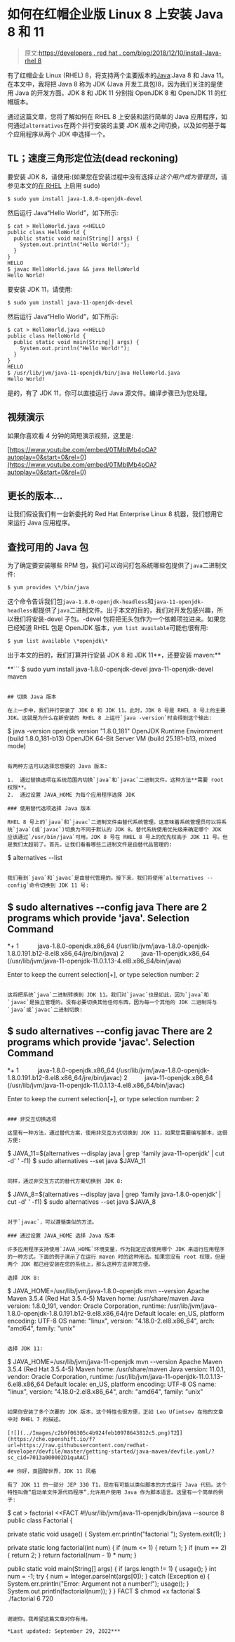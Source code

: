 # 如何在红帽企业版 Linux 8 上安装 Java 8 和 11

> 原文:[https://developers . red hat . com/blog/2018/12/10/install-Java-rhel 8](https://developers.redhat.com/blog/2018/12/10/install-java-rhel8)

有了红帽企业 Linux (RHEL) 8，将支持两个主要版本的[Java](/topics/enterprise-java):Java 8 和 Java 11。在本文中，我将把 Java 8 称为 JDK (Java 开发工具包)8，因为我们关注的是使用 Java 的开发方面。JDK 8 和 JDK 11 分别指 OpenJDK 8 和 OpenJDK 11 的红帽版本。

通过这篇文章，您将了解如何在 RHEL 8 上安装和运行简单的 Java 应用程序，如何通过`alternatives`在两个并行安装的主要 JDK 版本之间切换，以及如何基于每个应用程序从两个 JDK 中选择一个。

## TL；速度三角形定位法(dead reckoning)

要安装 JDK 8，请使用:(如果您在安装过程中没有选择*让这个用户成为管理员*，请参见本文的[在 RHEL](https://developers.redhat.com/blog/2018/08/15/how-to-enable-sudo-on-rhel/) 上启用 sudo)

```
$ sudo yum install java-1.8.0-openjdk-devel
```

然后运行 Java“Hello World”，如下所示:

```
$ cat > HelloWorld.java <<HELLO
public class HelloWorld {
  public static void main(String[] args) {
    System.out.println("Hello World!");
  }
}
HELLO
$ javac HelloWorld.java && java HelloWorld
Hello World!
```

要安装 JDK 11，请使用:

```
$ sudo yum install java-11-openjdk-devel
```

然后运行 Java“Hello World”，如下所示:

```
$ cat > HelloWorld.java <<HELLO
public class HelloWorld {
  public static void main(String[] args) {
    System.out.println("Hello World!");
  }
}
HELLO
$ /usr/lib/jvm/java-11-openjdk/bin/java HelloWorld.java
Hello World!
```

是的，有了 JDK 11，你可以直接运行 Java 源文件。编译步骤已为您处理。

## 视频演示

如果你喜欢看 4 分钟的简短演示视频，这里是:

[https://www.youtube.com/embed/0TMbIMb4pOA?autoplay=0&start=0&rel=0](https://www.youtube.com/embed/0TMbIMb4pOA?autoplay=0&start=0&rel=0)

## 更长的版本...

让我们假设我们有一台新委托的 Red Hat Enterprise Linux 8 机器，我们想用它来运行 Java 应用程序。

## 查找可用的 Java 包

为了确定要安装哪些 RPM 包，我们可以询问打包系统哪些包提供了`java`二进制文件:

```
$ yum provides \*/bin/java

```

这个命令告诉我们包`java-1.8.0-openjdk-headless`和`java-11-openjdk-headless`都提供了`java`二进制文件。出于本文的目的，我们对开发包感兴趣，所以我们将安装-devel 子包。-devel 包将把无头包作为一个依赖项拉进来。如果您已经知道 RHEL 包是 OpenJDK 版本，`yum list available`可能也很有用:

```
$ yum list available \*openjdk\*

```

出于本文的目的，我们打算并行安装 JDK 8 和 JDK 11**，还要安装 maven:**

 **```
$ sudo yum install java-1.8.0-openjdk-devel java-11-openjdk-devel maven

```

## 切换 Java 版本

在上一步中，我们并行安装了 JDK 8 和 JDK 11。此时，JDK 8 号是 RHEL 8 号上的主要 JDK。这就是为什么在新安装的 RHEL 8 上运行`java -version`时会得到这个输出:

```
$ java -version
openjdk version "1.8.0_181"
OpenJDK Runtime Environment (build 1.8.0_181-b13)
OpenJDK 64-Bit Server VM (build 25.181-b13, mixed mode)

```

有两种方法可以选择您想要的 Java 版本:

1.  通过替换选项在系统范围内切换`java`和`javac`二进制文件。这种方法**需要 root 权限**。
2.  通过设置 JAVA_HOME 为每个应用程序选择 JDK

### 使用替代选项选择 Java 版本

RHEL 8 号上的`java`和`javac`二进制文件由替代系统管理。这意味着系统管理员可以将系统`java`(或`javac`)切换为不同于默认的 JDK 8。替代系统使用优先级来确定哪个 JDK 应该通过`/usr/bin/java`可用。JDK 8 号在 RHEL 8 号上的优先权高于 JDK 11 号。但是我们太超前了。首先，让我们看看哪些二进制文件是由替代品管理的:

```
$ alternatives --list

```

我们看到`java`和`javac`是由替代管理的。接下来，我们将使用`alternatives --config`命令切换到 JDK 11 号:

```
$ sudo alternatives --config java
There are 2 programs which provide 'java'.
Selection      Command
-----------------------------------------------
*+ 1           java-1.8.0-openjdk.x86_64 (/usr/lib/jvm/java-1.8.0-openjdk-1.8.0.191.b12-8.el8.x86_64/jre/bin/java)
   2           java-11-openjdk.x86_64 (/usr/lib/jvm/java-11-openjdk-11.0.1.13-4.el8.x86_64/bin/java)

Enter to keep the current selection[+], or type selection number: 2

```

这将把系统`java`二进制转换到 JDK 11。我们对`javac`也是如此，因为`java`和`javac`是独立管理的。没有必要切换其他任何东西，因为每一个其他的 JDK 二进制将与`java`或`javac`二进制切换:

```
$ sudo alternatives --config javac
There are 2 programs which provide 'javac'.
Selection      Command
-----------------------------------------------
*+ 1           java-1.8.0-openjdk.x86_64 (/usr/lib/jvm/java-1.8.0-openjdk-1.8.0.191.b12-8.el8.x86_64/jre/bin/javac)
   2           java-11-openjdk.x86_64 (/usr/lib/jvm/java-11-openjdk-11.0.1.13-4.el8.x86_64/bin/javac)

Enter to keep the current selection[+], or type selection number: 2

```

### 非交互切换选项

这里有一种方法，通过替代方案，使用非交互方式切换到 JDK 11，如果您需要编写脚本，这很方便:

```
$ JAVA_11=$(alternatives --display java | grep 'family java-11-openjdk' | cut -d' ' -f1)
$ sudo alternatives --set java $JAVA_11

```

同样，通过非交互方式的替代方案切换到 JDK 8:

```
$ JAVA_8=$(alternatives --display java | grep 'family java-1.8.0-openjdk' | cut -d' ' -f1)
$ sudo alternatives --set java $JAVA_8

```

对于`javac`，可以遵循类似的方法。

### 通过设置 JAVA_HOME 选择 Java 版本

许多应用程序支持使用`JAVA_HOME`环境变量，作为指定应该使用哪个 JDK 来运行应用程序的一种方式。下面的例子演示了在运行 maven 时的这种用法。如果您没有 root 权限，但是两个 JDK 都已经安装在您的系统上，那么这种方法非常方便。

选择 JDK 8:

```
$ JAVA_HOME=/usr/lib/jvm/java-1.8.0-openjdk mvn --version
Apache Maven 3.5.4 (Red Hat 3.5.4-5)
Maven home: /usr/share/maven
Java version: 1.8.0_191, vendor: Oracle Corporation, runtime: /usr/lib/jvm/java-1.8.0-openjdk-1.8.0.191.b12-9.el8.x86_64/jre
Default locale: en_US, platform encoding: UTF-8
OS name: "linux", version: "4.18.0-2.el8.x86_64", arch: "amd64", family: "unix"
```

选择 JDK 11:

```
$ JAVA_HOME=/usr/lib/jvm/java-11-openjdk mvn --version
Apache Maven 3.5.4 (Red Hat 3.5.4-5)
Maven home: /usr/share/maven
Java version: 11.0.1, vendor: Oracle Corporation, runtime: /usr/lib/jvm/java-11-openjdk-11.0.1.13-6.el8.x86_64
Default locale: en_US, platform encoding: UTF-8
OS name: "linux", version: "4.18.0-2.el8.x86_64", arch: "amd64", family: "unix"
```

如果你安装了多个次要的 JDK 版本，这个特性也很方便，正如 Leo Ufimtsev 在他的文章中对 RHEL 7 的描述。

[![](../Images/c2b9f06305c4b924feb10978643812c5.png)T2】](https://che.openshift.io/f?url=https://raw.githubusercontent.com/redhat-developer/devfile/master/getting-started/java-maven/devfile.yaml/?sc_cid=7013a000002D1quAAC)

## 你好，类固醇世界，JDK 11 风格

有了 JDK 11 的一部分 JEP 330 T1，现在有可能以类似脚本的方式运行 Java 代码。这个特性叫做“启动单文件源代码程序”,允许用户使用 Java 作为脚本语言。这里有一个简单的例子:

```
$ cat > factorial <<FACT
#!/usr/lib/jvm/java-11-openjdk/bin/java --source 8
public class Factorial {

  private static void usage() {
    System.err.println("factorial <number>");
    System.exit(1);
  }

  private static long factorial(int num) {
    if (num <= 1) {
      return 1;
    }
    if (num == 2) {
      return 2;
    }
    return factorial(num - 1) * num;
  }

  public static void main(String[] args) {
    if (args.length != 1) {
      usage();
    }
    int num = -1;
    try {
      num = Integer.parseInt(args[0]);
    } catch (Exception e) {
      System.err.println("Error: Argument not a number!");
      usage();
    }
    System.out.println(factorial(num));
  }
}
FACT
$ chmod +x factorial
$ ./factorial 6
720
```

谢谢你。我希望这篇文章对你有用。

*Last updated: September 29, 2022***